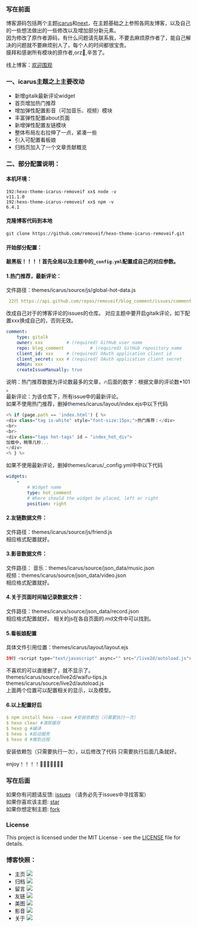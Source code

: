 ### 写在前面

博客源码包括两个主题[icarus](http://github.com/ppoffice/hexo-theme-icarus)和[next](https://github.com/iissnan/hexo-theme-next)，在主题基础之上参照各网友博客，以及自己的一些想法做出的一些修改以及增加部分新元素。  
因为修改了原作者源码，有什么问题请先联系我，不要去麻烦原作者了，能自己解决的问题就不要麻烦别人了，每个人的时间都很宝贵。  
膜拜和感谢所有模块的原作者,orz👻,辛苦了。  


线上博客：[欢迎围观](https://removeif.github.io/)

### 一、icarus主题之上主要改动
+ 新增gitalk最新评论widget
+ 首页增加热门推荐
+ 增加弹性配置影音（可加音乐、视频）模块
+ 丰富弹性配置about页面
+ 新增弹性配置友链模块
+ 整体布局左右拉伸了一点，紧凑一些
+ 引入可配置看板娘
+ 归档页加入了一个文章贡献概览

### 二、部分配置说明：

#### 本机环境：
```jshelllanguage
192:hexo-theme-icarus-removeif xx$ node -v
v11.1.0
192:hexo-theme-icarus-removeif xx$ npm -v
6.4.1
```  
#### 克隆博客代码到本地
```jshelllanguage
git clone https://github.com/removeif/hexo-theme-icarus-removeif.git
```
#### 开始部分配置：
**敲黑板！！！！首先全局以及主题中的`_config.yml`配置成自己的对应参数。**
#### 1.热门推荐，最新评论：
文件路径：themes/icarus/source/js/global-hot-data.js
```yaml
 22行 https://api.github.com/repos/removeif/blog_comment/issues/comments?sort=created&direction=desc&per_page=10&page=1
 ```
改成自己对于的博客评论的issues的仓库。
对应主题中要开启gitalk评论，如下配置xxx换成自己的，否则无效。
```yaml
comment:
    type: gitalk
    owner: xxx         # (required) GitHub user name
    repo: blog_comment          # (required) GitHub repository name
    client_id: xxx     # (required) OAuth application client id
    client_secret: xxx # (required) OAuth application client secret
    admin: xxx
    createIssueManually: true
```
说明：热门推荐数据为评论数最多的文章，🔥后面的数字：根据文章的评论数*101 。  
最新评论：为该仓库下，所有issue中的最新评论。  
如果不使用热门推荐，删掉themes/icarus/layout/index.ejs中以下代码
```js
<% if (page.path == 'index.html') { %>
<div class="tag is-white" style="font-size:15px;">热门推荐：</div>
<br>
<br>
<div class="tags hot-tags" id = "index_hot_div">
加载中，稍等几秒...
</div>
<% } %>
```
如果不使用最新评论，删掉themes/icarus/_config.yml中中以下代码
```yaml
widgets:
    -
        # Widget name
        type: hot_comment
        # Where should the widget be placed, left or right
        position: right
```

#### 2.友链数据文件：
文件路径：themes/icarus/source/js/friend.js  
相应格式配置就好。


#### 3.影音数据文件：
文件路径： 
音乐：themes/icarus/source/json_data/music.json  
视频：themes/icarus/source/json_data/video.json    
相应格式配置就好。     
        
#### 4.关于页面时间轴记录数据文件：
文件路径：themes/icarus/source/json_data/record.json   
相应格式配置就好。
相关的js在各自页面的.md文件中可以找到。

#### 5.看板娘配置
具体文件引用位置：themes/icarus/layout/layout.ejs  
 ```java
 39行 <script type="text/javascript" async="" src="/live2d/autoload.js"></script>
```
不喜欢的可以直接删了，就不显示了。  
themes/icarus/source/live2d/waifu-tips.js  
themes/icarus/source/live2d/autoload.js   
上面两个位置可以配置相关的显示，以及模型。

#### 6.以上配置好后
```yaml
$ npm install hexo --save #安装依赖包（只需要执行一次）
$ hexo clear #清除缓存
$ hexo g #编译 
$ hexo s #启动服务 
$ hexo d #推到远程 
```
安装依赖包（只需要执行一次），以后修改了代码 只需要执行后面几条就好。

enjoy！！！！👏👏👏👏👏👏👏

### 写在后面
如果你有问题请反馈: [issues](https://github.com/removeif/hexo-theme-icarus-removeif/issues) （请务必先于issues中寻找答案）  
如果你喜欢该主题: [star](https://github.com/removeif/hexo-theme-icarus-removeif)  
如果你想定制主题: [fork](https://github.com/removeif/hexo-theme-icarus-removeif) 

### License
This project is licensed under the MIT License - see the [LICENSE](https://github.com/removeif/hexo-theme-icarus-removeif/master/LICENSE) file for details.

### 博客快照：
+ 主页
![](https://raw.githubusercontent.com/removeif/blog_image/master/img/2019/20190919221347.png)
+ 归档
![](https://raw.githubusercontent.com/removeif/blog_image/master/img/2019/20190919221733.png)
+ 留言
![](https://raw.githubusercontent.com/removeif/blog_image/master/img/2019/20190919221820.png)
+ 友链
![](https://raw.githubusercontent.com/removeif/blog_image/master/img/2019/20190919221917.png)
+ 美图
![](https://raw.githubusercontent.com/removeif/blog_image/master/img/2019/20190919221949.png)
+ 影音
![](https://raw.githubusercontent.com/removeif/blog_image/master/img/2019/20190919222030.png)
+ 关于
![](https://raw.githubusercontent.com/removeif/blog_image/master/img/2019/20190919222131.png)
